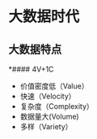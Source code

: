 # 大数据时代
## 大数据特点

*#### 4V+1C
* 价值密度低（Value）
* 快速（Velocity）
* 复杂度（Complexity）
* 数据量大(Volume)
* 多样（Variety）

 
